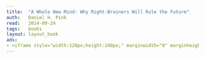 ```yaml
---
title:	"A Whole New Mind: Why Right-Brainers Will Rule the Future"
auth:	Daniel H. Pink
read:	2014-09-24
tags:	books
layout: layout_book
ads:
- <iframe style="width:120px;height:240px;" marginwidth="0" marginheight="0" scrolling="no" frameborder="0" src="//ws-na.amazon-adsystem.com/widgets/q?ServiceVersion=20070822&OneJS=1&Operation=GetAdHtml&MarketPlace=US&source=ss&ref=ss_til&ad_type=product_link&tracking_id=wojcadamkoszh-20&marketplace=amazon&region=US&placement=B000PC0SPU&asins=B000PC0SPU&linkId=AREHY7NWAI2OH32V&show_border=false&link_opens_in_new_window=true&price_color=333333&title_color=C00000&bg_color=FFFFFF"></iframe>
---
```

